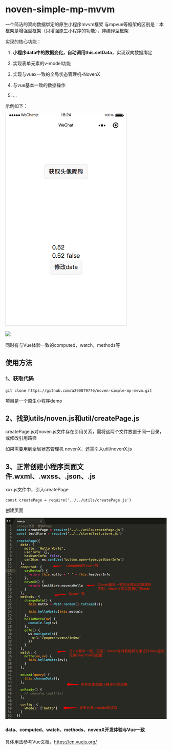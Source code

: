 # noven-simple-mp-mvvm
一个简洁的双向数据绑定的原生小程序mvvm框架
与mpvue等框架的区别是：本框架是增强型框架（只增强原生小程序的功能），非编译型框架



实现的核心功能：

1. **小程序data中的数据变化，自动调用this.setData**，实现双向数据绑定

2. 实现表单元素的v-model功能

3. 实现与vuex一致的全局状态管理机-NovenX

4. 与vue基本一致的数据操作

5. ...

   


示例如下：

![](./img/1555583474308.gif)

![](./img/1557998161453098.gif)



同时有与Vue体验一致的computed，watch，methods等



## 使用方法

### 1、获取代码

`git clone https://github.com/a290079770/noven-simple-mp-mvvm.git`

项目是一个原生小程序demo



## 2、找到utils/noven.js和util/createPage.js

createPage.js对noven.js文件存在引用关系，需将这两个文件放置于同一目录，或修改引用路径

如果需要用到全局状态管理机 novenX，还需引入util/novenX.js



## 3、正常创建小程序页面文件.wxml、.wxss、.json、.js

xxx.js文件中，引入createPage

`const createPage = require('../../utils/createPage.js')`

创建页面

![](./img/1.png)



#### data、computed、watch、methods、novenX开发体验与Vue一致

具体用法参考Vue文档，<https://cn.vuejs.org/>

